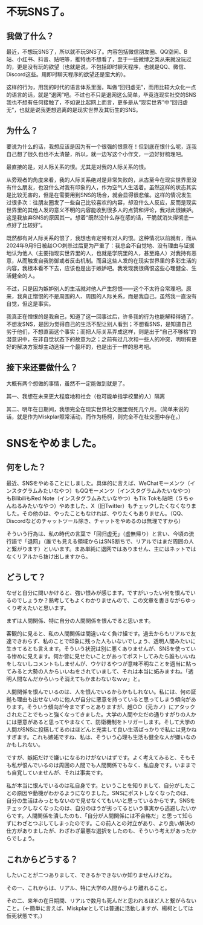不玩SNS了。
===========

我做了什么？
------------

最近，不想玩SNS了，所以就不玩SNS了。内容包括微信朋友圈、QQ空间、B站、小红书、抖音、贴吧等，推特也不想看了，至于一些微博之类从来就没玩过的，更是没有玩的欲望（也就是说，不包括即时聊天程序，也就是QQ、微信、Discord这些。用即时聊天程序的欲望还是蛮大的）。

这样的行为，用我的时代的语言体系里面，叫做“回归虚无”，而用比较大众化一点的语言的话，就是“退网”吧。不过也不只是退网这么简单，毕竟连现实社交的SNS我也不想有任何接触了，不如说比起网上而言，更多是从“现实世界”中“回归虚无”，也就是说我更想逃离的是现实世界及其衍生的SNS。

为什么？
------------

要说为什么的话，我想应该是因为有一个很强的恨意在！但到底在恨什么呢，连我自己想了很久也也不太清楚，所以，就一边写这个小作文，一边好好梳理吧。

最直接的是，对人际关系的恨。尤其是对我的人际关系的恨。

从旁观者的角度来看，我的人际关系绝对是非常失败的，从古至今在现实世界里没有什么朋友，也没什么对我有印象的人，作为空气人生活着。虽然这样的状态其实是比较无害的，但是在需要用到SNS的场合，就会显得很悲催。这样的情况发生过很多次：往朋友圈发了一些自己比较喜欢的内容，却没什么人反应，反而是现实世界里的其他人发的意义不明的内容能收到很多人的点赞和评论，我对此很嫉妒。这是我放弃SNS的原因其一。想着“既然没什么存在感的话，干脆就消失得彻底一点好了比较好”。

既然都有对人际关系的恨了，我想也肯定带有对人的恨。这种情况以前就有，而从2024年9月9日被赵○○刺杀过后更为严重了：我总会不自觉地、没有理由与证据地认为他人（主要指现实世界里的人，也就是学院里的人，甚至路人）对我持有恶意，从而触发自我防御或者反击机制。而且这些人发的在现实世界里的多彩生活的内容，我根本看不下去，应该也是出于嫉妒吧。我发现我很痛恨这些心理健全、生活健全的人。

不过，只是因为嫉妒别人的生活就对他人产生怨恨——这个不太符合常理吧。原来，我真正憎恨的不是周围的人、周围的人际关系，而是我自己。虽然我一直没有自觉，但这是事实。

我真正在憎恨的是我自己，知道了这一回事过后，许多我的行为也能解释得通了。不想发SNS，是因为觉得自己的生活不配让别人看到；不想看SNS，是知道自己劣于他们，不想直面这个事实；而把人际关系弄成这样，则是出于“自己不够格”的潜意识中，在非自觉状态下的故意为之；之前有过几次和一些人的冲突，明明有更好的解决方案却主动选择一个最坏的，也是出于一样的思考吧。

接下来还要做什么？
-----------

大概有两个想做的事情，虽然不一定能做到就是了。

其一、我想在未来更大程度地和社会（也可能单指学校里的人）隔离

其二、明年在日期间，我想完全在现实世界社交圈里假死几个月。（简单来说的话，就是作为Miskplar照常活动，而作为杨柯，则完全不在社交圈中存在。）







SNSをやめました。
===========

何をした？
----------

最近、SNSをやめることにしました。具体的に言えば、WeChatモーメンツ（インスタグラムみたいなやつ）もQQモーメンツ（インスタグラムみたいなやつ）もBilibiliもRed Note（インスタグラムみたいなやつ）もTik Tokも貼吧（５ちゃんねるみたいなやつ）やめました、X（旧Twitter）もチェックしたくなくなりました。その他のは、やったこともなければ、やりたくもありません。（QQ、Discordなどのチャットツール除き、チャットをやめるのは無理ですから）

そういう行為は、私の時代の言葉で「回归虚无」（虚無帰り）と言い、今頃の流行語で「退网」（誰でも見える領域からはSNS断ちで、リアルではまだ周囲の人と繋がります）といいます。まあ単純に退网ではありません、主にはネットではなくリアルから抜け出しますから。


どうして？
----------

なぜと自分に問いかけると、強い恨みが感じます。ですがいったい何を恨んでいるのでしょうか？熟考してもよくわかりませんので、この文章を書きながらゆっくり考えたいと思います。

まずは人間関係、特に自分の人間関係を恨んでると思います。

客観的に見ると、私の人間関係は間違いなく負け組です。過去からもリアルで友達できおらず、私のことで印象に残った人もいないでしょう、透明人間みたいに生きてるとも言えます。そういう状況は別に悪くありませんが、SNSを使っている惨めに見えます。何か皆に見せたいことがあってポストしてみたら誰もいいねをしないしコメントもしませんが、ウケけるやつが意味不明なことを適当に貼ってみると大勢の人からいいねをされていまして、それは本当に妬みますね。「透明人間なんだからいっそ消えてもかまわないなｗｗ」と。

人間関係を恨んでいるのは、人を恨んでいるからかもしれない。私には、何の証拠も理由も出せないのに他人が自分に悪意を持っていると思ってしまう傾向があります。そういう傾向が今までずっとありますが、趙○○（元カノ）にアタックされたことでもっと強くなってきました。大学の人間やただの通りすがりの人かには悪意があると思ってやまなくて、防衛機制をトリガーします。そして大学の人間がSNSに投稿してるのはほどんと充実して良い生活ばっかりで私には見かねすぎます。これも嫉妬ですね、私は、そういう心理も生活も健全な人が嫌いなのかもしれない。

ですが、嫉妬だけで嫌いになるわけがないはずです。よく考えてみると、そもそも私が恨んでいるのは周囲の人間でも人間関係でもなく、私自身です。いままでも自覚していませんが、それは事実です。

私が本当に恨んでいるのは私自身です。ということを知りまして、自分がしたことの原因や動機がわかるようになりました。SNSにポストしなくなったのは、自分の生活はみっともないので見せなくてもいいと思っているからです。SNSをチェックしなくなったのは、自分のほうが劣ってるという事実から逃避したいからです。人間関係を潰したのも、「自分が人間関係には不合格だ」と思って知らずにわざとつぶしてしまったのです。この前人との対立があり、より良い解決の仕方がありましたが、わざわざ最悪な選択をしたのも、そういう考えがあったからでしょう。

これからどうする？
------------

したいことが二つありまして、できるかできないか知りませんけどね。

その一、これからは、リアル、特に大学の人間からより離れること。

その二、来年の在日期間、リアルで数月も死んだと思われるほど人と繋がらないこと。（←簡単に言えば、Miskplarとしては普通に活動しますが、楊柯としては仮死状態です。）